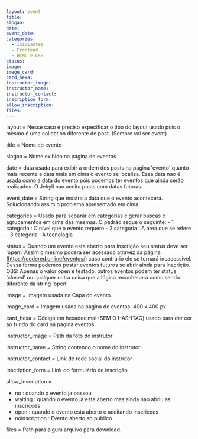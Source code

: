 ```yaml
---
layout: event
title: 
slogan:
date: 
event_date: 
categories:
  - Iniciantes
  - Frontend
  - HTML e CSS
status:
image: 
image_card:
card_hexa:
instructor_image: 
instructor_name: 
instructor_contact: 
inscription_form: 
allow_inscription: 
files: 
---
```


layout = Nesse caso é preciso expecificar o tipo do layout usado pois o mesmo é uma collection diferente de post. (Sempre vai ser event)

title = Nome do evento

slogan = Nome exibido na página de eventos

date = data usada para exibir a ordem dos posts na pagina 'evento' quanto mais recente a data mais em cima o evento se localiza. Essa data nao é usada como a data do evento pois podemos ter eventos que ainda serão realizados. O Jekyll nao aceita posts com datas futuras.

event_date = String que mostra a data que o evento acontecerá. Solucionando assim o problema apresentado em cima. 

categories = Usado para separar em categorias e gerar buscas e agrupamentos em cima das mesmas. 
O padrão segue o seguinte:
	- 1 categoria : O nível que o evento requere
	- 2 categoria : A área que se refere
	- 3 categoria : A tecnologia

status =  Quando um evento esta aberto para inscrição seu status deve ser 'open'. Assim o mesmo podera ser acessado atravéz da página (https://codered.online/eventos/) caso contrário ele se tornará incacessivel. Dessa forma podemos postar eventos futuros se abrir ainda para inscrição. 
OBS: Apenas o valor open é testado. outros eventos podem ter status 'closed' ou qualquer outra coisa que a lógica reconhecerá como sendo diferente da string 'open'

image = Imagem usada na Capa do evento.

image_card = Imagem usada na pagina de eventos. 400 x 400 px

card_hexa = Código em hexadecimal (SEM O HASHTAG) usado para dar cor ao fundo do card na pagina eventos.

instructor_image = Path da foto do instrutor

instructor_name = String contendo o nome do instrutor

instructor_contact = Link de rede social do instrutor

inscription_form = Link do formulário de inscrição

allow_inscription = 
 - no : quando o evento ja passou
 - waiting : quando o evento ja esta aberto mas ainda nao abriu as inscriçoes
 - open : quando o evento esta aberto e aceitando inscricoes
 - noinscription : Evento aberto ao publico

files = Path para algum arquivo para download.
